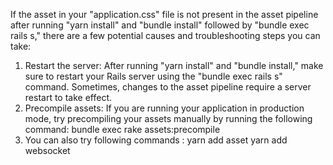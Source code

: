 If the asset in your "application.css" file is not present in the asset pipeline after running "yarn install" and "bundle install" followed by "bundle exec rails s," there are a few potential causes and troubleshooting steps you can take:

1. Restart the server: After running "yarn install" and "bundle install," make sure to restart your Rails server using the "bundle exec rails s" command. Sometimes, changes to the asset pipeline require a server restart to take effect.
2. Precompile assets: If you are running your application in production mode, try precompiling your assets manually by running the following command: bundle exec rake assets:precompile
3. You can also try following commands : yarn add asset
yarn add websocket

